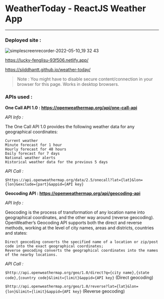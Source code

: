# WeatherToday - ReactJS Weather App
---
### Deployed site : 

![simplescreenrecorder-2022-05-10_19 32 43](https://user-images.githubusercontent.com/47355538/167666082-ab5d3a9b-7463-4b96-affa-f74b4ec8a037.gif)

https://lucky-fenglisu-93f506.netlify.app/

https://siiddhantt.github.io/weather-today/
                
>Note : You might have to disable secure content/connection in your browser for this page. Works in desktop browsers.
                

### APIs used :

**One Call API 1.0 : https://openweathermap.org/api/one-call-api**

*API Info :*

The One Call API 1.0 provides the following weather data for any geographical coordinates:

    Current weather
    Minute forecast for 1 hour
    Hourly forecast for 48 hours
    Daily forecast for 7 days
    National weather alerts
    Historical weather data for the previous 5 days
    
*API Call :*

`$https://api.openweathermap.org/data/2.5/onecall?lat={lat}&lon={lon}&exclude={part}&appid={API key}`

**Geocoding API : https://openweathermap.org/api/geocoding-api**

*API Info :*

Geocoding is the process of transformation of any location name into geographical coordinates, and the other way around (reverse geocoding). OpenWeather’s Geocoding API supports both the direct and reverse methods, working at the level of city names, areas and districts, countries and states:

    Direct geocoding converts the specified name of a location or zip/post code into the exact geographical coordinates;
    Reverse geocoding converts the geographical coordinates into the names of the nearby locations.

*API Call :*

`$http://api.openweathermap.org/geo/1.0/direct?q={city name},{state code},{country code}&limit={limit}&appid={API key}` (Direct geocoding)

`$http://api.openweathermap.org/geo/1.0/reverse?lat={lat}&lon={lon}&limit={limit}&appid={API key}` (Reverse geocoding)
